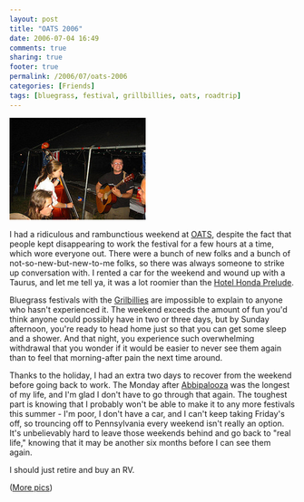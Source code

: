 ```yaml
---
layout: post
title: "OATS 2006"
date: 2006-07-04 16:49
comments: true
sharing: true
footer: true
permalink: /2006/07/oats-2006
categories: [Friends]
tags: [bluegrass, festival, grillbillies, oats, roadtrip]
---
```

<div class="imgRight"><a href="http://www.flickr.com/photos/brockli/180242452/" title="Photo Sharing"><img src="/files/images/180242452_cfe9ba081c_m.jpg" width="240" height="180" alt="Becca & Woody" /></a></div>

I had a ridiculous and rambunctious weekend at <a href="http://www.oatsfestival.com/">OATS</a>, despite the fact that people kept disappearing to work the festival for a few hours at a time, which wore everyone out.  There were a bunch of new folks and a bunch of not-so-new-but-new-to-me folks, so there was always someone to strike up conversation with.  I rented a car for the weekend and wound up with a Taurus, and let me tell ya, it was a lot roomier than the <a href="http://flickr.com/photos/brockli/tags/hotelhondaprelude/">Hotel Honda Prelude</a>.

Bluegrass festivals with the <a href="http://www.grillbillies.com/">Grilbillies</a> are impossible to explain to anyone who hasn't experienced it.  The weekend exceeds the amount of fun you'd think anyone could possibly have in two or three days, but by Sunday afternoon, you're ready to head home just so that you can get some sleep and a shower.  And that night, you experience such overwhelming withdrawal that you wonder if it would be easier to never see them again than to feel that morning-after pain the next time around.

Thanks to the holiday, I had an extra two days to recover from the weekend before going back to work.  The Monday after <a href="http://www.brockli.com/archives/2006/05/abbipalooza_2006.php">Abbipalooza</a> was the longest of my life, and I'm glad I don't have to go through that again.  The toughest part is knowing that I probably won't be able to make it to any more festivals this summer - I'm poor, I don't have a car, and I can't keep taking Friday's off, so trouncing off to Pennsylvania every weekend isn't really an option.  It's unbelievably hard to leave those weekends behind and go back to "real life," knowing that it may be another six months before I can see them again.

I should just retire and buy an RV.

(<a href="http://flickr.com/photos/brockli/sets/72157594185106512/">More pics</a>)
